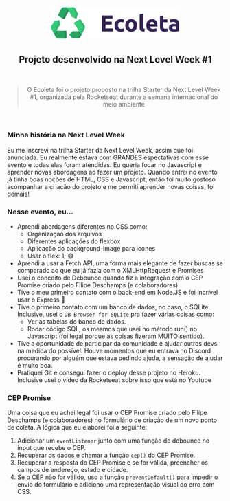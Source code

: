 <h1 align="center">
  <img width="300px" src="public/assets/logo.svg"/>
</h1>

<h2 align="center">
  Projeto desenvolvido na Next Level Week #1
</h2>

<br />

<blockquote align="center">
  O Ecoleta foi o projeto proposto na trilha Starter da Next Level Week #1, organizada pela Rocketseat durante a semana internacional do meio ambiente
</blockquote> <br/>


### Minha história na Next Level Week
Eu me inscrevi na trilha Starter da Next Level Week, assim que foi anunciada. Eu realmente estava com GRANDES espectativas com esse evento e todas elas foram atendidas.
Eu queria focar no Javascript e aprender novas abordagens ao fazer um projeto. Quando entrei no evento já tinha boas noções de HTML, CSS e Javascript, então foi muito gostoso acompanhar a criação do projeto e me permiti aprender novas coisas, foi demais!

### Nesse evento, eu...
<ul>
  <li>Aprendi abordagens diferentes no CSS como:
    <ul>
      <li>Organização dos arquivos</li>
      <li>Diferentes aplicações do flexbox</li>
      <li>Aplicação do background-image para icones</li>
      <li>Usar o flex: 1; 😅</li>
    </ul>
  </li>

  <li>Aprendi a usar a Fetch API, uma forma mais elegante de fazer buscas se comparado ao que eu já fazia com o XMLHttpRequest e Promises</li>

  <li>Usei o conceito de Debounce quando fiz a integração com o CEP Promise criado pelo Filipe Deschamps (e colaboradores).</li>

  <li>Tive o meu primeiro contato com o back-end em Node.JS e foi incrível usar o Express 🤩</li>

  <li>Tive o primeiro contato com um banco de dados, no caso, o SQLite. Inclusive, usei o <code>DB Browser for SQLite</code> pra fazer várias coisas como:
    <ul>
      <li>Ver as tabelas do banco de dados.</li>
      <li>Rodar código SQL, os mesmos que usei no método run() no Javascript (foi legal porque as coisas fizeram MUITO sentido).</li>
    </ul>
  </li>

  <li>Tive a oportunidade de participar da comunidade e ajudar outros devs na medida do possível. Houve momentos que eu entrava no Discord procurando por alguém que estava pedindo ajuda, a sensação de ajudar é muito boa.</li>

  <li>Pratiquei Git e consegui fazer o deploy desse projeto no Heroku. Inclusive usei o vídeo da Rocketseat sobre isso que está no Youtube</li>
</ul>

### CEP Promise
  Uma coisa que eu achei legal foi usar o CEP Promise criado pelo Filipe Deschamps (e colaboradores) no formulário de criação de um novo ponto de coleta. A lógica que eu elaborei foi a seguinte:
  <ol>
    <li>Adicionar um <code>eventListener</code> junto com uma função de debounce no input que recebe o CEP.</li>
    <li>Recuperar os dados e chamar a função <code>cep()</code> do CEP Promise.</li>
    <li>Recuperar a resposta do CEP Promise e se for válida, preencher os campos de endereço, estado e cidade.</li>
    <li>Se o CEP não for válido, uso a função <code>preventDefault()</code> para impedir o envio do formulário e adiciono uma representação visual do erro com CSS.</li>
  </ol>
